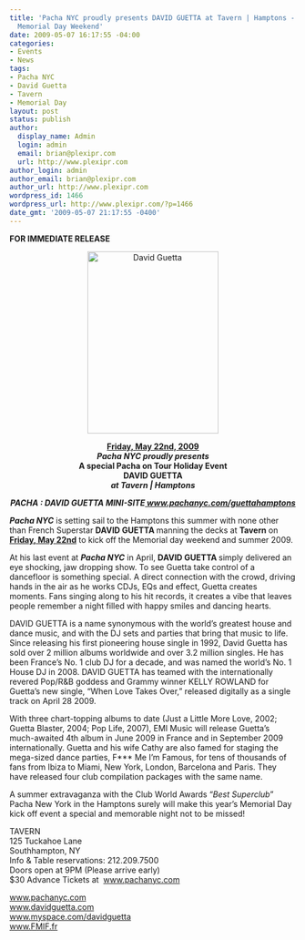 ```yaml
---
title: 'Pacha NYC proudly presents DAVID GUETTA at Tavern | Hamptons - May 22nd :
  Memorial Day Weekend'
date: 2009-05-07 16:17:55 -04:00
categories:
- Events
- News
tags:
- Pacha NYC
- David Guetta
- Tavern
- Memorial Day
layout: post
status: publish
author:
  display_name: Admin
  login: admin
  email: brian@plexipr.com
  url: http://www.plexipr.com
author_login: admin
author_email: brian@plexipr.com
author_url: http://www.plexipr.com
wordpress_id: 1466
wordpress_url: http://www.plexipr.com/?p=1466
date_gmt: '2009-05-07 21:17:55 -0400'
---
```


<p><strong>FOR IMMEDIATE RELEASE</strong></p>
<p style="text-align: center;"><a href="http://www.pachanyc.com"><img class="size-full wp-image-1468 aligncenter" title="David Guetta" src="http://www.plexipr.com/wp-content/uploads/2009/05/guetta_hamptons1.jpg" alt="David Guetta" width="230" height="320" /></a></p>
<p style="text-align: center;"><span style="text-decoration: underline;"><strong>Friday, May 22nd, 2009</strong></span><br />
<strong><em>Pacha NYC proudly presents</em><br />
A special Pacha on Tour Holiday Event<br />
DAVID GUETTA<br />
<em>at Tavern | Hamptons</em></strong></p>
<p style="text-align: center;"><em><strong>PACHA : DAVID GUETTA MINI-SITE<a href="http://"> www.pachanyc.com/guettahamptons</a></strong></em></p>
<p><em><strong>Pacha NYC</strong></em> is setting sail to the Hamptons this summer with none other than French Superstar <strong>DAVID GUETTA </strong>manning the decks at <strong>Tavern</strong> on <span style="text-decoration: underline;"><strong>Friday, May 22nd</strong></span> to kick off the Memorial day weekend and summer 2009.</p>
<p>At his last event at <em><strong>Pacha NYC</strong></em> in April, <strong>DAVID GUETTA </strong>simply delivered an eye shocking, jaw dropping show. To see Guetta take control of a dancefloor is something special. A direct connection with the crowd, driving hands in the air as he works CDJs, EQs and effect, Guetta creates moments. Fans singing along to his hit records, it creates a vibe that leaves people remember a night filled with happy smiles and dancing hearts.</p>
<p>DAVID GUETTA is a name synonymous with the world’s greatest house and dance music, and with the DJ sets and parties that bring that music to life. Since releasing his first pioneering house single in 1992, David Guetta has sold over 2 million albums worldwide and over 3.2 million singles. He has been France’s No. 1 club DJ for a decade, and was named the world’s No. 1 House DJ in 2008. DAVID GUETTA has teamed with the internationally revered Pop/R&amp;B goddess and Grammy winner KELLY ROWLAND for Guetta’s new single, “When Love Takes Over,” released digitally as a single track on April 28 2009.</p>
<p>With three chart-topping albums to date (Just a Little More Love, 2002; Guetta Blaster, 2004; Pop Life, 2007), EMI Music will release Guetta’s much-awaited 4th album in June 2009 in France and in September 2009 internationally. Guetta and his wife Cathy are also famed for staging the mega-sized dance parties, F*** Me I’m Famous, for tens of thousands of fans from Ibiza to Miami, New York, London, Barcelona and Paris. They have released four club compilation packages with the same name.</p>
<p>A summer extravaganza with the Club World Awards “<em>Best Superclub</em>” Pacha New York in the Hamptons surely will make this year’s Memorial Day kick off event a special and memorable night not to be missed!</p>
<p>TAVERN<br />
125 Tuckahoe Lane<br />
Southhampton, NY<br />
Info &amp; Table reservations: 212.209.7500<br />
Doors open at 9PM (Please arrive early)<br />
$30 Advance Tickets at  <a href="http://">www.pachanyc.com</a></p>
<p><a href="http://">www.pachanyc.com<br />
www.davidguetta.com<br />
www.myspace.com/davidguetta<br />
www.FMIF.fr</a></p>
